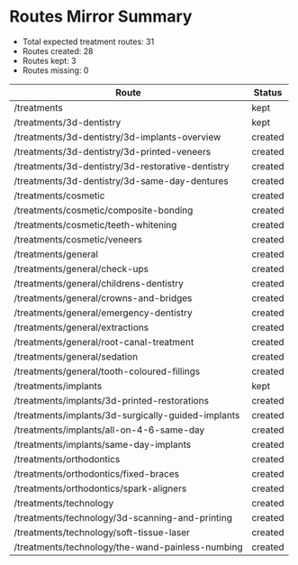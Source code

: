 # Routes Mirror Summary

- Total expected treatment routes: 31
- Routes created: 28
- Routes kept: 3
- Routes missing: 0

| Route | Status |
| --- | --- |
| /treatments | kept |
| /treatments/3d-dentistry | kept |
| /treatments/3d-dentistry/3d-implants-overview | created |
| /treatments/3d-dentistry/3d-printed-veneers | created |
| /treatments/3d-dentistry/3d-restorative-dentistry | created |
| /treatments/3d-dentistry/3d-same-day-dentures | created |
| /treatments/cosmetic | created |
| /treatments/cosmetic/composite-bonding | created |
| /treatments/cosmetic/teeth-whitening | created |
| /treatments/cosmetic/veneers | created |
| /treatments/general | created |
| /treatments/general/check-ups | created |
| /treatments/general/childrens-dentistry | created |
| /treatments/general/crowns-and-bridges | created |
| /treatments/general/emergency-dentistry | created |
| /treatments/general/extractions | created |
| /treatments/general/root-canal-treatment | created |
| /treatments/general/sedation | created |
| /treatments/general/tooth-coloured-fillings | created |
| /treatments/implants | kept |
| /treatments/implants/3d-printed-restorations | created |
| /treatments/implants/3d-surgically-guided-implants | created |
| /treatments/implants/all-on-4-6-same-day | created |
| /treatments/implants/same-day-implants | created |
| /treatments/orthodontics | created |
| /treatments/orthodontics/fixed-braces | created |
| /treatments/orthodontics/spark-aligners | created |
| /treatments/technology | created |
| /treatments/technology/3d-scanning-and-printing | created |
| /treatments/technology/soft-tissue-laser | created |
| /treatments/technology/the-wand-painless-numbing | created |
